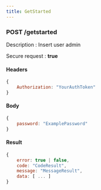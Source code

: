 ```yaml
---
title: GetStarted
---
```


### **POST** /getstarted

Description : Insert user admin

Secure request : **true**

#### Headers 

```js 
{
    Authorization: "YourAuthToken"
}
```

#### Body 

```js 
{
    password: "ExamplePassword"
}
```

#### Result 

```js 
{
    error: true | false,
    code: "CodeResult",
    message: "MessageResult",
    data: [ ... ]
}
```
